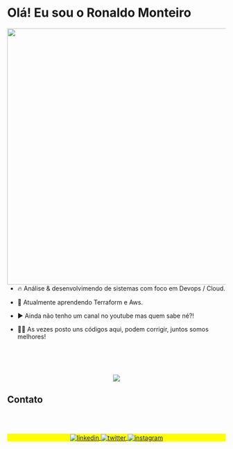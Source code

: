 # Olá! Eu sou o Ronaldo Monteiro 

<img align="right" height="590em" src="https://raw.githubusercontent.com/gist/ronaldo-monteiro/6b15f193a09010a29f2ee26e0704cc87/raw/e4c0b1997934b0c1f18dcab8036c37146dce2d4c/foto.svg"/>

- 🔥 Análise & desenvolvimendo de sistemas  com foco em Devops / Cloud.

- 🔭 Atualmente aprendendo Terraform e Aws.

- ▶️ Ainda não tenho um canal no youtube mas quem sabe né?!

- 👨‍💻 As vezes posto uns códigos aqui, podem corrigir, juntos somos melhores!
<br><br>




<!--
<div>  
  <p align="left">
  <a href="https://">
    <img src="https://github-readme-stats.vercel.app/api?username=ronaldo-monteiro&theme=great-gatsby&show_icons=true" />
    </a>
    </p>
</div> 
-->

<br><br>

<div>
  <p align="center">
  <a href="https://">
  <img src="https://skillicons.dev/icons?i=linux,aws,github,python" />
</a>
</p>
</div>

## Contato

<br><br>
<p align="center" style="background:yellow">

<a href="https://linkedin.com/in/ronaldo-monteiro-" target="_blank">
  <img align="center" src="https://img.shields.io/badge/-Ronaldo-05122A?style=flat&logo=linkedin" alt="linkedin"/>
</a>

<a href="https://twitter.com/ronaldogtr" target="_blank">
  <img align="center" src="https://img.shields.io/badge/-Ronaldo-05122A?style=flat&logo=twitter" alt="twitter"/>  
</a>

<a href="https://instagram.com/ronaldogtr" target="_blank">
 <img align="center" src="https://img.shields.io/badge/-Ronaldo-05122A?style=flat&logo=instagram" alt="instagram"/>
</a>

</p>




